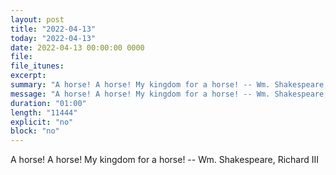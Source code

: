```yaml
---
layout: post
title: "2022-04-13"
today: "2022-04-13"
date: 2022-04-13 00:00:00 0000
file:
file_itunes:
excerpt:
summary: "A horse! A horse! My kingdom for a horse! -- Wm. Shakespeare, Richard III "
message: "A horse! A horse! My kingdom for a horse! -- Wm. Shakespeare, Richard III "
duration: "01:00"
length: "11444"
explicit: "no"
block: "no"
---
```

A horse! A horse! My kingdom for a horse! -- Wm. Shakespeare, Richard III 

